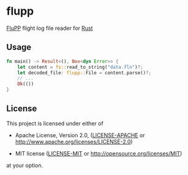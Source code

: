 flupp
==============================================================================

[FluPP] flight log file reader for [Rust]

[FluPP]: http://www.flupp-flightlog.org
[Rust]: https://www.rust-lang.org/


Usage
------------------------------------------------------------------------------

```rust
fn main() -> Result<(), Box<dyn Error>> {
    let content = fs::read_to_string("data.fln")?;
    let decoded_file: flupp::File = content.parse()?;
    // ...
    Ok(())
}
```


License
------------------------------------------------------------------------------

This project is licensed under either of

- Apache License, Version 2.0, ([LICENSE-APACHE](LICENSE-APACHE) or
  <http://www.apache.org/licenses/LICENSE-2.0>)

- MIT license ([LICENSE-MIT](LICENSE-MIT) or
  <http://opensource.org/licenses/MIT>)

at your option.
